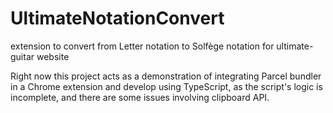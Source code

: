 # UltimateNotationConvert
extension to convert from Letter notation to Solfège notation for ultimate-guitar website

Right now this project acts as a demonstration of integrating Parcel bundler in a Chrome extension and develop using TypeScript, 
as the script's logic is incomplete, and there are some issues involving clipboard API.
